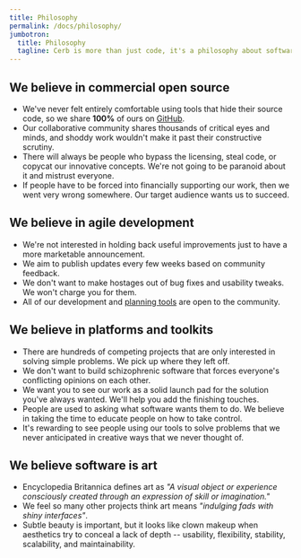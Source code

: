 ```yaml
---
title: Philosophy
permalink: /docs/philosophy/
jumbotron:
  title: Philosophy
  tagline: Cerb is more than just code, it's a philosophy about software development.
---
```


## We believe in commercial open source

-  We've never felt entirely comfortable using tools that hide their source code, so we share __100%__ of ours on [GitHub](http://github.com/wgm/cerb).
- Our collaborative community shares thousands of critical eyes and minds, and shoddy work wouldn't make it past their constructive scrutiny. 
-  There will always be people who bypass the licensing, steal code, or copycat our innovative concepts. We're not going to be paranoid about it and mistrust everyone.
- If people have to be forced into financially supporting our work, then we went very wrong somewhere.  Our target audience wants us to succeed.

## We believe in agile development

-  We're not interested in holding back useful improvements just to have a more marketable announcement.
-  We aim to publish updates every few weeks based on community feedback.
-  We don't want to make hostages out of bug fixes and usability tweaks.  We won't charge you for them.
-  All of our development and [planning tools](http://www.wgmdev.com/jira/browse/CHD) are open to the community.

## We believe in platforms and toolkits

-  There are hundreds of competing projects that are only interested in solving simple problems. We pick up where they left off.
-  We don't want to build schizophrenic software that forces everyone's conflicting opinions on each other.
-  We want you to see our work as a solid launch pad for the solution you've always wanted. We'll help you add the finishing touches.
-  People are used to asking what software wants them to do. We believe in taking the time to educate people on how to take control.
- It's rewarding to see people using our tools to solve problems that we never anticipated in creative ways that we never thought of.

## We believe software is art

-  Encyclopedia Britannica defines art as *"A visual object or experience consciously created through an expression of skill or imagination."*
-  We feel so many other projects think art means *"indulging fads with shiny interfaces"*.
-  Subtle beauty is important, but it looks like clown makeup when aesthetics try to conceal a lack of depth --  usability, flexibility, stability, scalability, and maintainability.